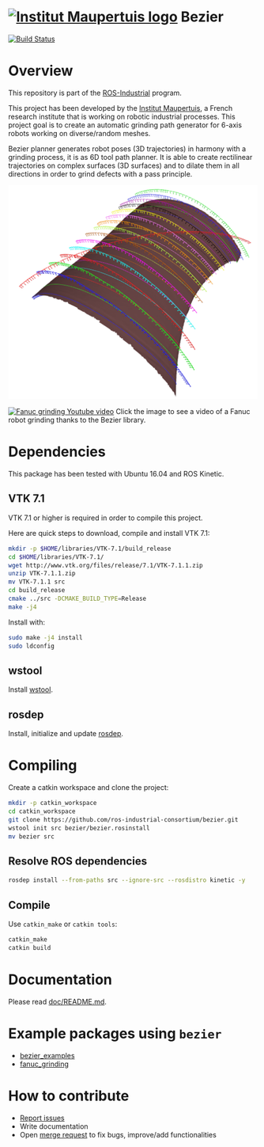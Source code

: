  [![Institut Maupertuis logo](https://avatars1.githubusercontent.com/u/12760694?v=3&s=80)](http://www.institutmaupertuis.fr) Bezier
===

[![Build Status](https://travis-ci.org/ros-industrial-consortium/bezier.svg?branch=kinetic-devel)](https://travis-ci.org/ros-industrial-consortium/bezier)

# Overview
This repository is part of the [ROS-Industrial](http://wiki.ros.org/Industrial) program.

This project has been developed by the [Institut Maupertuis](http://www.institutmaupertuis.fr), a French research institute that is working on robotic industrial processes.
This project goal is to create an automatic grinding path generator for 6-axis robots working on diverse/random meshes.

Bezier planner generates robot poses (3D trajectories) in harmony with a grinding process, it is as 6D tool path planner.
It is able to create rectilinear trajectories on complex surfaces (3D surfaces) and to dilate them in all directions in order to grind defects with a pass principle.

![bezier_application](doc/bezier_application.png)

[![Fanuc grinding Youtube video](https://gitlab.com/InstitutMaupertuis/fanuc_grinding/raw/kinetic-devel/documentation/fanuc_grinding.jpg)](https://www.youtube.com/watch?v=aLp8zxx1PnU)
Click the image to see a video of a Fanuc robot grinding thanks to the Bezier library.

# Dependencies
This package has been tested with Ubuntu 16.04 and ROS Kinetic.

## VTK 7.1
VTK 7.1 or higher is required in order to compile this project.

Here are quick steps to download, compile and install VTK 7.1:

```bash
mkdir -p $HOME/libraries/VTK-7.1/build_release
cd $HOME/libraries/VTK-7.1/
wget http://www.vtk.org/files/release/7.1/VTK-7.1.1.zip
unzip VTK-7.1.1.zip
mv VTK-7.1.1 src
cd build_release
cmake ../src -DCMAKE_BUILD_TYPE=Release
make -j4
```

Install with:
```bash
sudo make -j4 install
sudo ldconfig
```

## wstool
Install [wstool](wiki.ros.org/wstool).

## rosdep
Install, initialize and update [rosdep](http://wiki.ros.org/rosdep).

# Compiling
Create a catkin workspace and clone the project:

```bash
mkdir -p catkin_workspace
cd catkin_workspace
git clone https://github.com/ros-industrial-consortium/bezier.git
wstool init src bezier/bezier.rosinstall
mv bezier src
```

## Resolve ROS dependencies
```bash
rosdep install --from-paths src --ignore-src --rosdistro kinetic -y
```

## Compile
Use `catkin_make` or `catkin tools`:

```bash
catkin_make
catkin build
```

# Documentation
Please read [doc/README.md](doc/README.md).

# Example packages using `bezier`
- [bezier_examples](https://github.com/ros-industrial-consortium/bezier_examples)
- [fanuc_grinding](https://gitlab.com/InstitutMaupertuis/fanuc_grinding)

# How to contribute
- [Report issues](https://github.com/ros-industrial-consortium/bezier/issues)
- Write documentation
- Open [merge request](https://github.com/ros-industrial-consortium/bezier/pulls/) to fix bugs, improve/add functionalities
